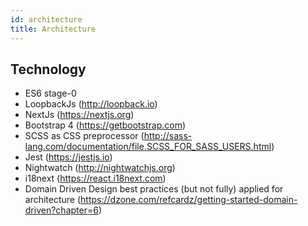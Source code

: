 ```yaml
---
id: architecture
title: Architecture
---
```


## Technology

- ES6 stage-0
- LoopbackJs (http://loopback.io)
- NextJs (https://nextjs.org)
- Bootstrap 4 (https://getbootstrap.com)
- SCSS as CSS preprocessor
  (http://sass-lang.com/documentation/file.SCSS_FOR_SASS_USERS.html)
- Jest (https://jestjs.io)
- Nightwatch (http://nightwatchjs.org)
- i18next (https://react.i18next.com)
- Domain Driven Design best practices (but not fully) applied for architecture
  (https://dzone.com/refcardz/getting-started-domain-driven?chapter=6)
